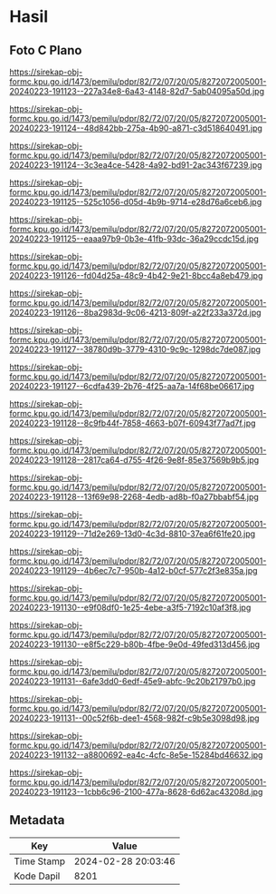 # Hasil

## Foto C Plano

https://sirekap-obj-formc.kpu.go.id/1473/pemilu/pdpr/82/72/07/20/05/8272072005001-20240223-191123--227a34e8-6a43-4148-82d7-5ab04095a50d.jpg

https://sirekap-obj-formc.kpu.go.id/1473/pemilu/pdpr/82/72/07/20/05/8272072005001-20240223-191124--48d842bb-275a-4b90-a871-c3d518640491.jpg

https://sirekap-obj-formc.kpu.go.id/1473/pemilu/pdpr/82/72/07/20/05/8272072005001-20240223-191124--3c3ea4ce-5428-4a92-bd91-2ac343f67239.jpg

https://sirekap-obj-formc.kpu.go.id/1473/pemilu/pdpr/82/72/07/20/05/8272072005001-20240223-191125--525c1056-d05d-4b9b-9714-e28d76a6ceb6.jpg

https://sirekap-obj-formc.kpu.go.id/1473/pemilu/pdpr/82/72/07/20/05/8272072005001-20240223-191125--eaaa97b9-0b3e-41fb-93dc-36a29ccdc15d.jpg

https://sirekap-obj-formc.kpu.go.id/1473/pemilu/pdpr/82/72/07/20/05/8272072005001-20240223-191126--fd04d25a-48c9-4b42-9e21-8bcc4a8eb479.jpg

https://sirekap-obj-formc.kpu.go.id/1473/pemilu/pdpr/82/72/07/20/05/8272072005001-20240223-191126--8ba2983d-9c06-4213-809f-a22f233a372d.jpg

https://sirekap-obj-formc.kpu.go.id/1473/pemilu/pdpr/82/72/07/20/05/8272072005001-20240223-191127--38780d9b-3779-4310-9c9c-1298dc7de087.jpg

https://sirekap-obj-formc.kpu.go.id/1473/pemilu/pdpr/82/72/07/20/05/8272072005001-20240223-191127--6cdfa439-2b76-4f25-aa7a-14f68be06617.jpg

https://sirekap-obj-formc.kpu.go.id/1473/pemilu/pdpr/82/72/07/20/05/8272072005001-20240223-191128--8c9fb44f-7858-4663-b07f-60943f77ad7f.jpg

https://sirekap-obj-formc.kpu.go.id/1473/pemilu/pdpr/82/72/07/20/05/8272072005001-20240223-191128--2817ca64-d755-4f26-9e8f-85e37569b9b5.jpg

https://sirekap-obj-formc.kpu.go.id/1473/pemilu/pdpr/82/72/07/20/05/8272072005001-20240223-191128--13f69e98-2268-4edb-ad8b-f0a27bbabf54.jpg

https://sirekap-obj-formc.kpu.go.id/1473/pemilu/pdpr/82/72/07/20/05/8272072005001-20240223-191129--71d2e269-13d0-4c3d-8810-37ea6f61fe20.jpg

https://sirekap-obj-formc.kpu.go.id/1473/pemilu/pdpr/82/72/07/20/05/8272072005001-20240223-191129--4b6ec7c7-950b-4a12-b0cf-577c2f3e835a.jpg

https://sirekap-obj-formc.kpu.go.id/1473/pemilu/pdpr/82/72/07/20/05/8272072005001-20240223-191130--e9f08df0-1e25-4ebe-a3f5-7192c10af3f8.jpg

https://sirekap-obj-formc.kpu.go.id/1473/pemilu/pdpr/82/72/07/20/05/8272072005001-20240223-191130--e8f5c229-b80b-4fbe-9e0d-49fed313d456.jpg

https://sirekap-obj-formc.kpu.go.id/1473/pemilu/pdpr/82/72/07/20/05/8272072005001-20240223-191131--6afe3dd0-6edf-45e9-abfc-9c20b21797b0.jpg

https://sirekap-obj-formc.kpu.go.id/1473/pemilu/pdpr/82/72/07/20/05/8272072005001-20240223-191131--00c52f6b-dee1-4568-982f-c9b5e3098d98.jpg

https://sirekap-obj-formc.kpu.go.id/1473/pemilu/pdpr/82/72/07/20/05/8272072005001-20240223-191132--a8800692-ea4c-4cfc-8e5e-15284bd46632.jpg

https://sirekap-obj-formc.kpu.go.id/1473/pemilu/pdpr/82/72/07/20/05/8272072005001-20240223-191123--1cbb6c96-2100-477a-8628-6d62ac43208d.jpg


## Metadata

| Key        | Value               |
| ---------- | ------------------- |
| Time Stamp | 2024-02-28 20:03:46 |
| Kode Dapil | 8201                |




